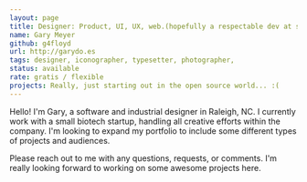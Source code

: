 ```yaml
---
layout: page
title: Designer: Product, UI, UX, web.(hopefully a respectable dev at some point.)
name: Gary Meyer
github: g4floyd
url: http://garydo.es
tags: designer, iconographer, typesetter, photographer,
status: available
rate: gratis / flexible
projects: Really, just starting out in the open source world... :(
---
```


Hello! I'm Gary, a software and industrial designer in Raleigh, NC. I currently work with a small biotech startup, handling all creative efforts within the company. I'm looking to expand my portfolio to include some different types of projects and audiences.

Please reach out to me with any questions, requests, or comments. I'm really looking forward to working on some awesome projects here.
